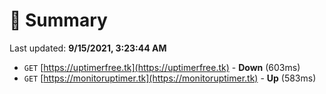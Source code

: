 # 📖 Summary
Last updated: **9/15/2021, 3:23:44 AM**

- `GET` [https://uptimerfree.tk](https://uptimerfree.tk) - **Down** (603ms)
- `GET` [https://monitoruptimer.tk](https://monitoruptimer.tk) - **Up** (583ms)
